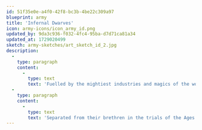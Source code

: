```yaml
---
id: 51f35e0e-a4f0-42f8-bc3b-4be22c309a97
blueprint: army
title: 'Infernal Dwarves'
icon: army-icons/icon_army_id.png
updated_by: 9da3c936-f032-4fc4-95ba-d7d71ca81a34
updated_at: 1729020499
sketch: army-sketches/art_sketch_id_2.jpg
description:
  -
    type: paragraph
    content:
      -
        type: text
        text: 'Fuelled by the mightiest industries and magics of the world, the Infernal war machine turns its unstoppable wheels within the great citadels of the Blasted Plain. Born in suffering, smoke and cataclysm, a fire burns in the heart of this indomitable people, a flame that fuels a great hunger for glory and a callous cruelty towards all who stand in the way. Slave masters and earth shakers, children of great gods, many have come to know the terrible juggernaut of the Infernal Dwarves.'
  -
    type: paragraph
    content:
      -
        type: text
        text: 'Separated from their brethren in the trials of the Ages of Ruin, the Eastern Dwarves turned to darker means of survival. Though "Infernal" is used to describe these beings and their cruel nature, the term derives from the disastrous creation of the Inferno - a vortex of fire and magic, the genesis of the Wasteland, and the catalyst of the Ninth Age. Unlike their subterranean cousins in the west, they build great stone ziggurats above ground, while their vast, slave-worked mines fuel a technological industry rivalled by few, if any. Their control over much of the trade from the East, combined with devilish weaponry, enables the Infernal Dwarves to stand against the collective loathing of Vetian civilisation.'
---
```


